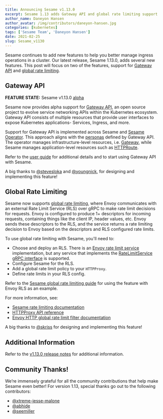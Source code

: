 ```yaml
---
title: Announcing Sesame v1.13.0
excerpt: Sesame 1.13 adds Gateway API and global rate limiting support.
author_name: Daneyon Hansen
author_avatar: /img/contributors/daneyon-hansen.jpg
categories: [kubernetes]
tags: ['Sesame Team', 'Daneyon Hansen']
date: 2021-02-25
slug: Sesame_v1130
---
```


Sesame continues to add new features to help you better manage ingress operations in a cluster.
Our latest release, Sesame 1.13.0, adds several new features. This post will focus on two of the
features, support for [Gateway API][1] and [global rate limiting][2].

## Gateway API

__FEATURE STATE:__ Sesame v1.13.0 [alpha][3]

Sesame now provides alpha support for [Gateway API][1], an open source project to evolve service
networking APIs within the Kubernetes ecosystem. Gateway API consists of multiple resources that provide
user interfaces to expose Kubernetes applications- Services, Ingress, and more.

Support for Gateway API is implemented across Sesame and [Sesame Operator][5]. This approach aligns
with the [personas][15] defined by Gateway API. The operator manages infrastructure-level resources, i.e.
[Gateway][6], while Sesame manages application-level resources such as [HTTPRoute][7].

Refer to the [user guide][4] for additional details and to start using Gateway API with Sesame.

A big thanks to [@stevesloka](https://github.com/stevesloka) and [@youngnick](https://github.com/youngnick),
for designing and implementing this feature!

## Global Rate Limiting

Sesame now supports [global rate limiting][8], where Envoy communicates with an external Rate Limit Service
(RLS) over gRPC to make rate limit decisions for requests. Envoy is configured to produce 1+ descriptors for
incoming requests, containing things like the client IP, header values, etc. Envoy sends these descriptors
to the RLS, and the service returns a rate limiting decision to Envoy based on the descriptors and RLS
configured rate limits.

To use global rate limiting with Sesame, you'll need to:
- Choose and deploy an RLS. There is an [Envoy rate limit service][9] implementation, but any service that
  implements the [RateLimitService gRPC interface][10] is supported.
- Configure Sesame for the RLS.
- Add a global rate limit policy to your `HTTPProxy`.
- Define rate limits in your RLS config.

Refer to the [Sesame global rate limiting guide][11] for using the feature with Envoy RLS as an example.

For more information, see:
- [Sesame rate limiting documentation][12]
- [HTTPProxy API reference][13]
- [Envoy HTTP global rate limit filter documentation][14]

A big thanks to [@skriss](https://github.com/skriss) for designing and implementing this feature!

## Additional Information

Refer to the [v1.13.0 release notes][16] for additional information.

## Community Thanks!
We’re immensely grateful for all the community contributions that help make Sesame even better!
For version 1.13, special thanks go out to the following contributors:

- [@xtreme-jesse-malone](https://github.com/xtreme-jesse-malone)
- [@abhide](https://github.com/abhide)
- [@seemiller](https://github.com/seemiller)

[1]: https://gateway-api.sigs.k8s.io/
[2]: https://www.envoyproxy.io/docs/envoy/v1.17.0/intro/arch_overview/other_features/global_rate_limiting.html
[3]: https://projectsesame.io/resources/deprecation-policy/
[4]: https://projectsesame.io/guides/gateway-api/
[5]: https://github.com/projectsesame/sesame-operator
[6]: https://gateway-api.sigs.k8s.io/gateway/
[7]: https://gateway-api.sigs.k8s.io/httproute/
[8]: https://www.envoyproxy.io/docs/envoy/latest/intro/arch_overview/other_features/global_rate_limiting
[9]: https://github.com/envoyproxy/ratelimit
[10]: https://www.envoyproxy.io/docs/envoy/latest/api-v3/service/ratelimit/v3/rls.proto
[11]: https://projectsesame.io/guides/global-rate-limiting/
[12]: https://projectsesame.io/docs/v1.13.0/config/rate-limiting/
[13]: https://projectsesame.io/docs/v1.13.0/config/api/#projectsesame.io/v1.GlobalRateLimitPolicy
[14]: https://www.envoyproxy.io/docs/envoy/v1.17.0/configuration/http/http_filters/rate_limit_filter
[15]: https://gateway-api.sigs.k8s.io/api-overview/#roles-and-personas
[16]: https://github.com/projectsesame/sesame/releases/tag/v1.13.0
